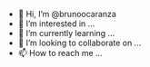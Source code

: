 - 👋 Hi, I’m @brunoocaranza
- 👀 I’m interested in ...
- 🌱 I’m currently learning ...
- 💞️ I’m looking to collaborate on ...
- 📫 How to reach me ...

<!---
brunoocaranza/brunoocaranza is a ✨ special ✨ repository because its `README.md` (this file) appears on your GitHub profile.
You can click the Preview link to take a look at your changes.
--->
